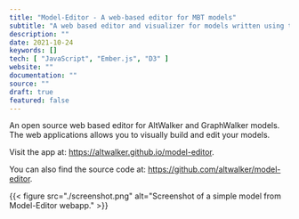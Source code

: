 ```yaml
---
title: "Model-Editor - A web-based editor for MBT models"
subtitle: "A web based editor and visualizer for models written using the GraphWalker JSON format."
description: ""
date: 2021-10-24
keywords: []
tech: [ "JavaScript", "Ember.js", "D3" ]
website: ""
documentation: ""
source: ""
draft: true
featured: false
---
```


An open source web based editor for AltWalker and GraphWalker models. The web applications allows you to visually build and edit your models.

Visit the app at: <https://altwalker.github.io/model-editor>.

<!--more-->

You can also find the source code at: <https://github.com/altwalker/model-editor>.

{{< figure src="./screenshot.png" alt="Screenshot of a simple model from Model-Editor webapp." >}}
